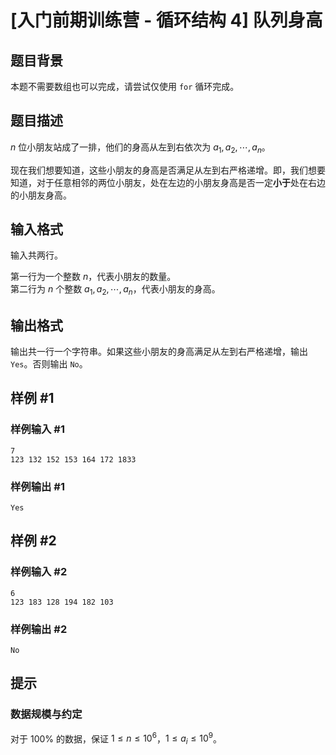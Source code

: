 # [入门前期训练营 - 循环结构 4] 队列身高

## 题目背景

本题不需要数组也可以完成，请尝试仅使用 `for` 循环完成。

## 题目描述

$n$ 位小朋友站成了一排，他们的身高从左到右依次为 $a _ 1, a _ 2, \cdots, a _ n$。

现在我们想要知道，这些小朋友的身高是否满足从左到右严格递增。即，我们想要知道，对于任意相邻的两位小朋友，处在左边的小朋友身高是否一定**小于**处在右边的小朋友身高。

## 输入格式

输入共两行。

第一行为一个整数 $n$，代表小朋友的数量。  
第二行为 $n$ 个整数 $a _ 1, a _ 2, \cdots, a _ n$，代表小朋友的身高。

## 输出格式

输出共一行一个字符串。如果这些小朋友的身高满足从左到右严格递增，输出 `Yes`。否则输出 `No`。

## 样例 #1

### 样例输入 #1

```
7
123 132 152 153 164 172 1833
```

### 样例输出 #1

```
Yes
```

## 样例 #2

### 样例输入 #2

```
6
123 183 128 194 182 103
```

### 样例输出 #2

```
No
```

## 提示

### 数据规模与约定

对于 $100\%$ 的数据，保证 $1 \leq n \leq 10 ^ 6$，$1 \leq a _ i \leq 10 ^ 9$。